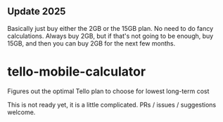 ## Update 2025
Basically just buy either the 2GB or the 15GB plan. No need to do fancy calculations. Always buy 2GB, but if that's not going to be enough, buy 15GB, and then you can buy 2GB for the next few months.

# tello-mobile-calculator
Figures out the optimal Tello plan to choose for lowest long-term cost

This is not ready yet, it is a little complicated. PRs / issues / suggestions welcome.
